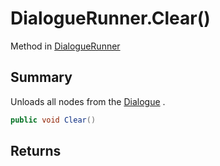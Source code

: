 # DialogueRunner.Clear()

Method in [DialogueRunner](/api/csharp/yarn.unity.dialoguerunner.md)

## Summary


Unloads all nodes from the  <a href="yarn.unity.dialoguerunner.dialogue.md">Dialogue</a> .


```csharp
public void Clear()
```

## Returns



